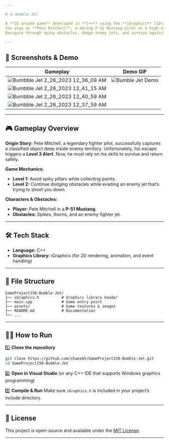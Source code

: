 ```yaml
---

# ✈️ Bumble Jet

A **2D arcade game** developed in **C++** using the **iGraphics** library.
You play as **Pete Mitchell**, a daring P-51 Mustang pilot on a high-stakes escape mission from enemy territory.
Navigate through spiky obstacles, dodge enemy jets, and survive against all odds!

---
```


## 📸 Screenshots & Demo

| Gameplay                                                                                                                                         | Demo GIF                                                                                            |
| ------------------------------------------------------------------------------------------------------------------------------------------------ | --------------------------------------------------------------------------------------------------- |
| ![Bumbble Jet 2\_26\_2023 12\_36\_09 AM](https://user-images.githubusercontent.com/102303488/221374225-5f700919-1e92-4975-b08b-5f97dc011c04.png) | ![Bumble Jet Demo](https://github.com/user-attachments/assets/6bc53dd9-1a68-471d-847d-87ca66742417) |
| ![Bumbble Jet 2\_26\_2023 12\_41\_15 AM](https://user-images.githubusercontent.com/102303488/221374298-4e47609e-7bd2-4459-945f-e1ea810f0fa5.png) |                                                                                                     |
| ![Bumbble Jet 2\_26\_2023 12\_40\_59 AM](https://user-images.githubusercontent.com/102303488/221374354-83edd4e8-d61e-4c87-924c-7577e07ce2d6.png) |                                                                                                     |
| ![Bumbble Jet 2\_26\_2023 12\_37\_59 AM](https://user-images.githubusercontent.com/102303488/221374338-ef50551d-1a3b-48ac-be58-30b94b94121d.png) |                                                                                                     |

---

## 🎮 Gameplay Overview

**Origin Story:**
Pete Mitchell, a legendary fighter pilot, successfully captures a classified object deep inside enemy territory. Unfortunately, his escape triggers a **Level 3 Alert**. Now, he must rely on his skills to survive and return safely.

**Game Mechanics:**

* **Level 1:** Avoid spiky pillars while collecting points.
* **Level 2:** Continue dodging obstacles while evading an enemy jet that’s trying to shoot you down.

**Characters & Obstacles:**

* **Player:** Pete Mitchell in a **P-51 Mustang**.
* **Obstacles:** Spikes, thorns, and an enemy fighter jet.

---

## 🛠 Tech Stack

* **Language:** C++
* **Graphics Library:** iGraphics (for 2D rendering, animation, and event handling)

---

## 📂 File Structure

```
GameProject150-Bumble-Jet/
├── iGraphics.h          # Graphics library header
├── main.cpp             # Game entry point
├── assets/              # Game textures & images
├── README.md            # Documentation
└── ...
```

---

## 🧑‍💻 How to Run

1️⃣ **Clone the repository**

```bash
git clone https://github.com/shaeakh/GameProject150-Bumble-Jet.git
cd GameProject150-Bumble-Jet
```

2️⃣ **Open in Visual Studio** (or any C++ IDE that supports Windows graphics programming)

3️⃣ **Compile & Run**
Make sure `iGraphics.h` is included in your project’s include directory.

---

## 📄 License

This project is open-source and available under the [MIT License](LICENSE).

---
